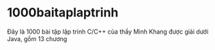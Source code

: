 # 1000baitaplaptrinh
Đây là 1000 bài tập lập trình C/C++ của thầy Minh Khang được giải dưới Java, gồm 13 chương
